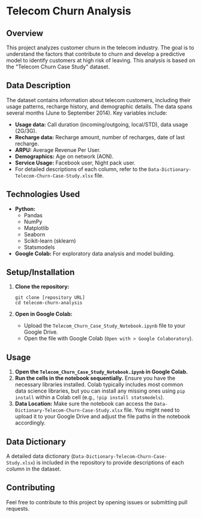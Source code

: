 # Telecom Churn Analysis

## Overview

This project analyzes customer churn in the telecom industry. The goal is to understand the factors that contribute to churn and develop a predictive model to identify customers at high risk of leaving. This analysis is based on the "Telecom Churn Case Study" dataset.

## Data Description

The dataset contains information about telecom customers, including their usage patterns, recharge history, and demographic details. The data spans several months (June to September 2014). Key variables include:

*   **Usage data:** Call duration (incoming/outgoing, local/STD), data usage (2G/3G).
*   **Recharge data:** Recharge amount, number of recharges, date of last recharge.
*   **ARPU:** Average Revenue Per User.
*   **Demographics:** Age on network (AON).
*   **Service Usage:** Facebook user, Night pack user.
*   For detailed descriptions of each column, refer to the `Data-Dictionary-Telecom-Churn-Case-Study.xlsx` file.

## Technologies Used

*   **Python:**
    *   Pandas
    *   NumPy
    *   Matplotlib
    *   Seaborn
    *   Scikit-learn (sklearn)
    *   Statsmodels
*   **Google Colab:** For exploratory data analysis and model building.

## Setup/Installation

1.  **Clone the repository:**

    ```
    git clone [repository URL]
    cd telecom-churn-analysis
    ```

2.  **Open in Google Colab:**

    *   Upload the `Telecom_Churn_Case_Study_Notebook.ipynb` file to your Google Drive.
    *   Open the file with Google Colab (`Open with > Google Colaboratory`).

## Usage

1.  **Open the `Telecom_Churn_Case_Study_Notebook.ipynb` in Google Colab.**
2.  **Run the cells in the notebook sequentially.**  Ensure you have the necessary libraries installed. Colab typically includes most common data science libraries, but you can install any missing ones using `pip install` within a Colab cell (e.g., `!pip install statsmodels`).
3.  **Data Location:** Make sure the notebook can access the `Data-Dictionary-Telecom-Churn-Case-Study.xlsx` file. You might need to upload it to your Google Drive and adjust the file paths in the notebook accordingly.

## Data Dictionary

A detailed data dictionary (`Data-Dictionary-Telecom-Churn-Case-Study.xlsx`) is included in the repository to provide descriptions of each column in the dataset.

## Contributing

Feel free to contribute to this project by opening issues or submitting pull requests.
